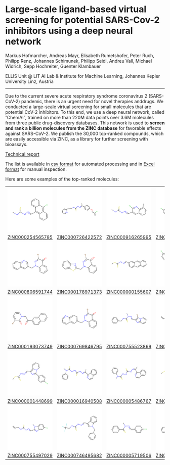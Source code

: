 # Large-scale ligand-based virtual screening for potential SARS-Cov-2 inhibitors using a deep neural network

Markus Hofmarcher, Andreas Mayr, Elisabeth Rumetshofer, Peter Ruch, Philipp Renz, Johannes Schimunek, Philipp Seidl, Andreu Vall, Michael Widrich, Sepp Hochreiter, Guenter Klambauer

ELLIS Unit @ LIT AI Lab & Institute for Machine Learning, Johannes Kepler University Linz, Austria

------------------------

Due to the current severe acute respiratory syndrome coronavirus 2 (SARS-CoV-2) pandemic, there is an urgent need for novel therapies anddrugs. We conducted a large-scale virtual screening for small molecules that are potential CoV-2 inhibitors. To this end, we use a deep neural network, called ”ChemAI”, trained on more than 220M data points over 3.6M molecules from three public drug-discovery databases. This network is used to **screen and rank a billion molecules from the ZINC database** for favorable effects against SARS-CoV-2. We publish the 30,000 top-ranked compounds, which are easily accessible via ZINC, as a library for further screening with bioassays.


[Technical report](SARS_cov_screen.pdf)


The list is available in [csv format](sars-cov-library.csv) for automated processing and in [Excel format](sars-cov-library.xlsx) for manual inspection.

Here are some examples of the top-ranked molecules:

| | | | |
|:---:|:---:|:---:|:---:|
| ![ZINC000254565785](assets/ZINC000254565785.svg?sanitize=true) | ![ZINC000726422572](assets/ZINC000726422572.svg?sanitize=true) | ![ZINC000916265995](assets/ZINC000916265995.svg?sanitize=true) | ![ZINC000916356873](assets/ZINC000916356873.svg?sanitize=true) |
| [ZINC000254565785](https://zinc.docking.org/substances/ZINC000254565785/) | [ZINC000726422572](https://zinc.docking.org/substances/ZINC000726422572/) | [ZINC000916265995](https://zinc.docking.org/substances/ZINC000916265995/) | [ZINC000916356873](https://zinc.docking.org/substances/ZINC000916356873/) |
| ![ZINC000806591744](assets/ZINC000806591744.svg?sanitize=true) | ![ZINC000178971373](assets/ZINC000178971373.svg?sanitize=true) | ![ZINC000000155607](assets/ZINC000000155607.svg?sanitize=true) | ![ZINC000016317677](assets/ZINC000016317677.svg?sanitize=true) |
| [ZINC000806591744](https://zinc.docking.org/substances/ZINC000806591744/) | [ZINC000178971373](https://zinc.docking.org/substances/ZINC000178971373/) | [ZINC000000155607](https://zinc.docking.org/substances/ZINC000000155607/) | [ZINC000016317677](https://zinc.docking.org/substances/ZINC000016317677/) |
| ![ZINC000193073749](assets/ZINC000193073749.svg?sanitize=true) | ![ZINC000769846795](assets/ZINC000769846795.svg?sanitize=true) | ![ZINC000755523869](assets/ZINC000755523869.svg?sanitize=true) | ![ZINC000763345954](assets/ZINC000763345954.svg?sanitize=true) |
| [ZINC000193073749](https://zinc.docking.org/substances/ZINC000193073749/) | [ZINC000769846795](https://zinc.docking.org/substances/ZINC000769846795/) | [ZINC000755523869](https://zinc.docking.org/substances/ZINC000755523869/) | [ZINC000763345954](https://zinc.docking.org/substances/ZINC000763345954/) |
| ![ZINC000001448699](assets/ZINC000001448699.svg?sanitize=true) | ![ZINC000016940508](assets/ZINC000016940508.svg?sanitize=true) | ![ZINC000005486767](assets/ZINC000005486767.svg?sanitize=true) | ![ZINC000005527649](assets/ZINC000005527649.svg?sanitize=true) |
| [ZINC000001448699](https://zinc.docking.org/substances/ZINC000001448699/) | [ZINC000016940508](https://zinc.docking.org/substances/ZINC000016940508/) | [ZINC000005486767](https://zinc.docking.org/substances/ZINC000005486767/) | [ZINC000005527649](https://zinc.docking.org/substances/ZINC000005527649/) |
| ![ZINC000755497029](assets/ZINC000755497029.svg?sanitize=true) | ![ZINC000746495682](assets/ZINC000746495682.svg?sanitize=true) | ![ZINC000005719506](assets/ZINC000005719506.svg?sanitize=true) | ![ZINC000002149503](assets/ZINC000002149503.svg?sanitize=true) |
| [ZINC000755497029](https://zinc.docking.org/substances/ZINC000755497029/) | [ZINC000746495682](https://zinc.docking.org/substances/ZINC000746495682/) | [ZINC000005719506](https://zinc.docking.org/substances/ZINC000005719506/) | [ZINC000002149503](https://zinc.docking.org/substances/ZINC000002149503/) |
